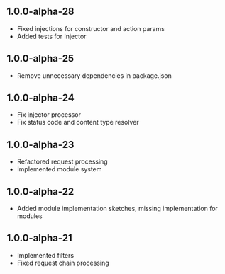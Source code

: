 ## 1.0.0-alpha-28
- Fixed injections for constructor and action params 
- Added tests for Injector

## 1.0.0-alpha-25
- Remove unnecessary dependencies in package.json  

## 1.0.0-alpha-24
- Fix injector processor
- Fix status code and content type resolver

## 1.0.0-alpha-23
- Refactored request processing
- Implemented module system

## 1.0.0-alpha-22
- Added module implementation sketches, missing implementation for modules

## 1.0.0-alpha-21

- Implemented filters
- Fixed request chain processing
